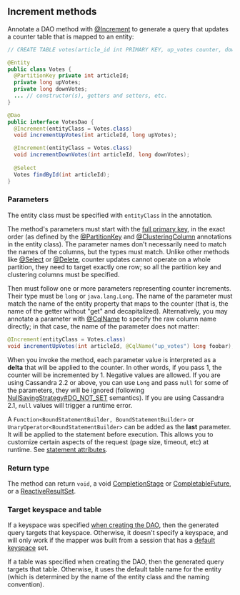 ## Increment methods

Annotate a DAO method with [@Increment] to generate a query that updates a counter table that is
mapped to an entity:

```java
// CREATE TABLE votes(article_id int PRIMARY KEY, up_votes counter, down_votes counter);

@Entity
public class Votes {
  @PartitionKey private int articleId;
  private long upVotes;
  private long downVotes;
  ... // constructor(s), getters and setters, etc.
}

@Dao
public interface VotesDao {
  @Increment(entityClass = Votes.class)
  void incrementUpVotes(int articleId, long upVotes);

  @Increment(entityClass = Votes.class)
  void incrementDownVotes(int articleId, long downVotes);
  
  @Select
  Votes findById(int articleId);
}
```

### Parameters

The entity class must be specified with `entityClass` in the annotation.

The method's parameters must start with the [full primary key](../../entities/#primary-key-columns),
in the exact order (as defined by the [@PartitionKey] and [@ClusteringColumn] annotations in the
entity class). The parameter names don't necessarily need to match the names of the columns, but the
types must match. Unlike other methods like [@Select](../select/) or [@Delete](../delete/), counter
updates cannot operate on a whole partition, they need to target exactly one row; so all the
partition key and clustering columns must be specified.

Then must follow one or more parameters representing counter increments. Their type must be
`long` or `java.lang.Long`. The name of the parameter must match the name of the entity
property that maps to the counter (that is, the name of the getter without "get" and
decapitalized). Alternatively, you may annotate a parameter with [@CqlName] to specify the
raw column name directly; in that case, the name of the parameter does not matter:

```java
@Increment(entityClass = Votes.class)
void incrementUpVotes(int articleId, @CqlName("up_votes") long foobar);
```

When you invoke the method, each parameter value is interpreted as a **delta** that will be applied
to the counter. In other words, if you pass 1, the counter will be incremented by 1. Negative values
are allowed. If you are using Cassandra 2.2 or above, you can use `Long` and pass `null` for some of
the parameters, they will be ignored (following [NullSavingStrategy#DO_NOT_SET](../null_saving/)
semantics). If you are using Cassandra 2.1, `null` values will trigger a runtime error.

A `Function<BoundStatementBuilder, BoundStatementBuilder>` or `UnaryOperator<BoundStatementBuilder>`
can be added as the **last** parameter. It will be applied to the statement before execution. This
allows you to customize certain aspects of the request (page size, timeout, etc) at runtime. See
[statement attributes](../statement_attributes/).

### Return type

The method can return `void`, a void [CompletionStage] or [CompletableFuture], or a
[ReactiveResultSet].

### Target keyspace and table

If a keyspace was specified [when creating the DAO](../../mapper/#dao-factory-methods), then the
generated query targets that keyspace. Otherwise, it doesn't specify a keyspace, and will only work
if the mapper was built from a session that has a [default keyspace] set.

If a table was specified when creating the DAO, then the generated query targets that table.
Otherwise, it uses the default table name for the entity (which is determined by the name of the
entity class and the naming convention).

[@Increment]:        https://docs.datastax.com/en/drivers/java/4.17/com/datastax/oss/driver/api/mapper/annotations/Increment.html
[ReactiveResultSet]: https://docs.datastax.com/en/drivers/java/4.17/com/datastax/dse/driver/api/core/cql/reactive/ReactiveResultSet.html
[default keyspace]:  https://docs.datastax.com/en/drivers/java/4.17/com/datastax/oss/driver/api/core/session/SessionBuilder.html#withKeyspace-com.datastax.oss.driver.api.core.CqlIdentifier-
[@ClusteringColumn]:      https://docs.datastax.com/en/drivers/java/4.17/com/datastax/oss/driver/api/mapper/annotations/ClusteringColumn.html
[@PartitionKey]:          https://docs.datastax.com/en/drivers/java/4.17/com/datastax/oss/driver/api/mapper/annotations/PartitionKey.html
[@CqlName]:             https://docs.datastax.com/en/drivers/java/4.17/com/datastax/oss/driver/api/mapper/annotations/CqlName.html

[CompletionStage]:   https://docs.oracle.com/javase/8/docs/api/java/util/concurrent/CompletionStage.html
[CompletableFuture]: https://docs.oracle.com/javase/8/docs/api/java/util/concurrent/CompletableFuture.html
